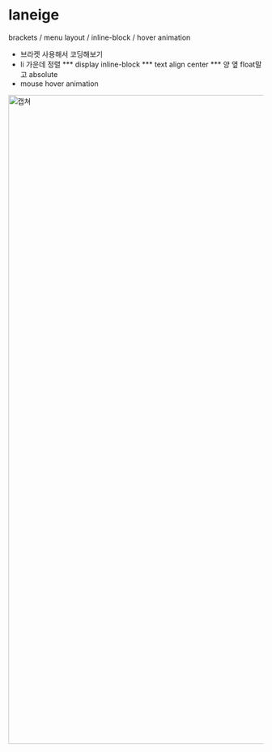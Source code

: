 # laneige
brackets / menu layout / inline-block / hover animation 

* 브라켓 사용해서 코딩해보기
* li 가운데 정렬 
*** display inline-block 
*** text align center
*** 양 옆 float말고 absolute 
* mouse hover animation

<img width="1280" alt="캡쳐" src="https://user-images.githubusercontent.com/88068412/128127828-92b313b5-8f94-40d2-9190-3dfbb57b6419.png">
